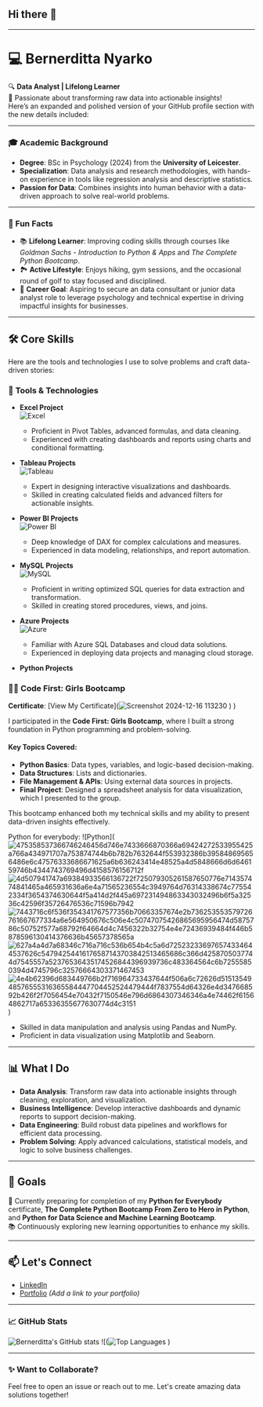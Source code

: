 ## Hi there 👋

---

# 💻 Bernerditta Nyarko  
🔍 **Data Analyst | Lifelong Learner**  
🌟 Passionate about transforming raw data into actionable insights!  
Here’s an expanded and polished version of your GitHub profile section with the new details included:

---

### 🎓 Academic Background  
- **Degree**: BSc in Psychology (2024) from the **University of Leicester**.  
- **Specialization**: Data analysis and research methodologies, with hands-on experience in tools like regression analysis and descriptive statistics.  
- **Passion for Data**: Combines insights into human behavior with a data-driven approach to solve real-world problems.  

---

### 🧠 Fun Facts  
- 📚 **Lifelong Learner**: Improving coding skills through courses like *Goldman Sachs - Introduction to Python & Apps* and *The Complete Python Bootcamp*.  
- 🏞️ **Active Lifestyle**: Enjoys hiking, gym sessions, and the occasional round of golf to stay focused and disciplined.  
- 🚀 **Career Goal**: Aspiring to secure an data consultant or junior data analyst role to leverage psychology and technical expertise in driving impactful insights for businesses.  


---

## 🛠️ Core Skills  
Here are the tools and technologies I use to solve problems and craft data-driven stories:  

### 🧰 **Tools & Technologies**
- **Excel Project**  
  ![Excel](https://github.com/Bernerditta/wealth_of__nations_project_using_excel_and_tableau)  
  - Proficient in Pivot Tables, advanced formulas, and data cleaning.  
  - Experienced with creating dashboards and reports using charts and conditional formatting.  

- **Tableau Projects**  
  ![Tableau](https://github.com/Bernerditta/Global_Superstore_Dashboard)  
  - Expert in designing interactive visualizations and dashboards.  
  - Skilled in creating calculated fields and advanced filters for actionable insights.  

- **Power BI Projects**  
  ![Power BI](https://github.com/Bernerditta/Titanic_Dataset_Power_BI)  
  - Deep knowledge of DAX for complex calculations and measures.  
  - Experienced in data modeling, relationships, and report automation.  

- **MySQL Projects**  
  ![MySQL](https://github.com/Bernerditta/Databases-and-SQL)  
  - Proficient in writing optimized SQL queries for data extraction and transformation.  
  - Skilled in creating stored procedures, views, and joins.  

- **Azure Projects**  
  ![Azure]()  
  - Familiar with Azure SQL Databases and cloud data solutions.  
  - Experienced in deploying data projects and managing cloud storage.  

- **Python Projects**
### 👩‍💻 Code First: Girls Bootcamp  
**Certificate**: [View My Certificate](![Screenshot 2024-12-16 113230](https://github.com/user-attachments/assets/1a4d73a5-982c-4ff4-aef2-64791e98b0d9)
)
)  

I participated in the **Code First: Girls Bootcamp**, where I built a strong foundation in Python programming and problem-solving.  

#### Key Topics Covered:
- **Python Basics**: Data types, variables, and logic-based decision-making.  
- **Data Structures**: Lists and dictionaries.  
- **File Management & APIs**: Using external data sources in projects.  
- **Final Project**: Designed a spreadsheet analysis for data visualization, which I presented to the group.  

This bootcamp enhanced both my technical skills and my ability to present data-driven insights effectively.

Python for everybody:
 ![Python](![475358537366746246456d746e7433666870366a69424272533955425a766a434971707a753874744b6b782b7632644f553932386b395848695656486e6c47576333686671625a6b636243414e48525a4d5848666d6d646159746b4344743769496d4158576156712f](https://github.com/user-attachments/assets/a9166696-feae-4b0b-b05d-239020124837)
![4d507941747a69384933566136722f725079305261587650776e714357474841465a465931636a6e4a71565236554c3949764d76314338674c775542334f3654374630644f5a414d2f445a697231494863343032496b6f5a32536c42596f35726476536c71596b7942](https://github.com/user-attachments/assets/03fcd60d-b99d-4046-aba7-78641c2c61ab)
![7443716c6f536f354341767577356b70663357674e2b736253553579726761667677334a6e564950676c506e4c50747075426865695956474d5875786c50752f577a68792f64664d4c7456322b32754e4e72436939484f446b5878596130414376636b45657378565a](https://github.com/user-attachments/assets/f478fcc0-c2a8-425f-aa04-fedfdbcb5795)
![627a4a4d7a68346c716a716c536b654b4c5a6d725232336976574334644537626c54794254416176587143703842513465686c366d4258705037744d7545557a52376536435174526844396939736c483364564c6b72555850394d4745796c32576664303371467453](https://github.com/user-attachments/assets/77c4988c-b3bc-4e9e-90ef-cdde62fa25c2)
![4e4b62396d683449766b2f716964733437644f506a6c72626d5151354948576555316365584447704452524479444f7837554d64326e4d347668592b426f2f7056454e70432f7150546e796d6864307346346a4e74462f61564862717a65336355677630774d4c3151](https://github.com/user-attachments/assets/715326fd-75bd-41fc-b46d-ca4629ee6d2a)
)
  - Skilled in data manipulation and analysis using Pandas and NumPy.  
  - Proficient in data visualization using Matplotlib and Seaborn.  





---

## 📊 What I Do  
- **Data Analysis**: Transform raw data into actionable insights through cleaning, exploration, and visualization.  
- **Business Intelligence**: Develop interactive dashboards and dynamic reports to support decision-making.  
- **Data Engineering**: Build robust data pipelines and workflows for efficient data processing.  
- **Problem Solving**: Apply advanced calculations, statistical models, and logic to solve business challenges.  

---

## 🌟 Goals  
🚀 Currently preparing for completion of my **Python for Everybody** certificate, **The Complete Python Bootcamp From Zero to Hero in Python**, and **Python for Data Science and Machine Learning Bootcamp**.  
📚 Continuously exploring new learning opportunities to enhance my skills.

---

## 📫 Let's Connect  
- [LinkedIn](https://www.linkedin.com/in/bernerditta-nyarko/)  
- [Portfolio](#) _(Add a link to your portfolio)_
  

---
### 📈 GitHub Stats  
![Bernerditta's GitHub stats](https://github-readme-stats.vercel.app/api?username=Bernerditta&show_icons=true&theme=radical) 
![(![Top Languages](https://github-readme-stats.vercel.app/api/top-langs/?username=Bernerditta&layout=compact&theme=radical)
)


---

### ✨ Want to Collaborate?  
Feel free to open an issue or reach out to me. Let's create amazing data solutions together!



